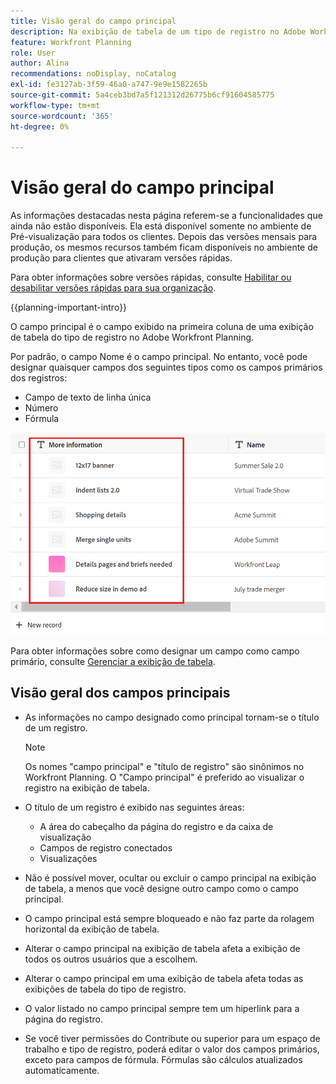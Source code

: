 ```yaml
---
title: Visão geral do campo principal
description: Na exibição de tabela de um tipo de registro no Adobe Workfront Planning, você pode designar um texto de linha única, número ou campo de fórmula como o campo principal. O campo principal se torna o título dos registros desse tipo.
feature: Workfront Planning
role: User
author: Alina
recommendations: noDisplay, noCatalog
exl-id: fe3127ab-3f59-46a0-a747-9e9e1582265b
source-git-commit: 5a4ceb3bd7a5f121312d26775b6cf91604585775
workflow-type: tm+mt
source-wordcount: '365'
ht-degree: 0%

---
```



# Visão geral do campo principal

<span class="preview">As informações destacadas nesta página referem-se a funcionalidades que ainda não estão disponíveis. Ela está disponível somente no ambiente de Pré-visualização para todos os clientes. Depois das versões mensais para produção, os mesmos recursos também ficam disponíveis no ambiente de produção para clientes que ativaram versões rápidas. </span>

<span class="preview">Para obter informações sobre versões rápidas, consulte [Habilitar ou desabilitar versões rápidas para sua organização](/help/quicksilver/administration-and-setup/set-up-workfront/configure-system-defaults/enable-fast-release-process.md). </span>

{{planning-important-intro}}

O campo principal é o campo exibido na primeira coluna de uma exibição de tabela do tipo de registro no Adobe Workfront Planning.

Por padrão, o campo Nome é o campo principal. No entanto, você pode designar quaisquer campos dos seguintes tipos como os campos primários dos registros:

* Campo de texto de linha única
* Número
* Fórmula

![Outro campo de texto como campo principal realçado](assets/another-text-field-as-a-primary-field-highlighted.png)

Para obter informações sobre como designar um campo como campo primário, consulte [Gerenciar a exibição de tabela](/help/quicksilver/planning/views/manage-the-table-view.md).

## Visão geral dos campos principais

* As informações no campo designado como principal tornam-se o título de um registro.

  >[!NOTE]
  >
  >    Os nomes &quot;campo principal&quot; e &quot;título de registro&quot; são sinônimos no Workfront Planning. O &quot;Campo principal&quot; é preferido ao visualizar o registro na exibição de tabela.


* O título de um registro é exibido nas seguintes áreas:

   * A área do cabeçalho da página do registro e da caixa de visualização
   * Campos de registro conectados
   * Visualizações
* Não é possível mover, ocultar ou excluir o campo principal na exibição de tabela, a menos que você designe outro campo como o campo principal.
* O campo principal está sempre bloqueado e não faz parte da rolagem horizontal da exibição de tabela.
* Alterar o campo principal na exibição de tabela afeta a exibição de todos os outros usuários que a escolhem.
* Alterar o campo principal em uma exibição de tabela afeta todas as exibições de tabela do tipo de registro.
* O valor listado no campo principal sempre tem um hiperlink para a página do registro.
* Se você tiver permissões do Contribute ou superior para um espaço de trabalho <span class="preview">e tipo de registro</span>, poderá editar o valor dos campos primários, exceto para campos de fórmula. Fórmulas são cálculos atualizados automaticamente.
